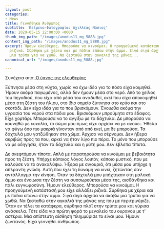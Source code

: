 ```yaml
---
layout: post
categories:
- News
title: Γεννήθηκα Άνθρωπος
subtitle: 'Κείμενο-Φωτογραφία: Αχιλλέας Νάσιος'
date: 2020-05-15 22:00:00 +0000
thumb_img_path: "/images/anodus11_mg_5888.jpg"
content_img_path: "/images/anodus11_mg_5888.jpg"
excerpt: Ήμουν ελεύθερος. Μπορούσα να κινούμαι. Η προηγούμενή κατάστασή μου είχε αλλάξει
  ριζικά. Σύρθηκα με χέρια και με πόδια επάνω στην άμμο. Σιγά σιγά άρχισα να σκάβω
  μια τρύπα για να χωθώ. Να ζεσταθώ στην αγκαλιά της μάνας...
canonical_url: "/images/anodus11_mg_5888.jpg"

---
```

Συνέχεια απο:<a href="https://hocusphotus.com/posts/anodus-10/" target="blank"> Ο ύπνος της ελευθερίας</a>

Ξύπνησα μέσα στη νύχτα, χωρίς να έχω ιδέα για το πόσο είχα κοιμηθεί. Ήμουν ακόμα παγωμένος, αλλά δεν ήμουν μέσα στο νερό. Από το χείλος του πηγαδιού, που είχα από μέσα του αναδυθεί, εκεί που είχα αποκοιμηθεί μέσα στη ζέστη του ήλιου, στο ίδιο σημείο ξύπνησα στο κρύο και στο σκοτάδι. Δεν είχα ιδέα για το που βρισκόμουν. Ένοιωθα ακόμα την υγρασία του νερού στα πόδια μου. Βρισκόμουν μπρούμητα στο έδαφος. Είχε χορτάρι. Μπορούσα να το αγγίξω με τα δάχτυλα. Δε μπορούσα να κουνηθώ με ευκολία, το σώμα μου όμως είχε αρχίσει να με ακούει. Ήθελα να φύγω όσο πιο μακριά γίνονταν από από εκεί, μα δε μπορούσα. Τα δάχτυλά μου γατζώθηκαν στο χώμα. Άρχισα να σέρνομαι. Δεν ήξερα ακριβώς προς τα που, αρκεί να ήταν λίγο πιο πέρα. Το μόνο που μπορούσε να με οδηγήσει, ήταν τα δάχτυλα και η μύτη μου. Δεν έβλεπα τίποτα.

Δε σκεφτόμουν τίποτα. Απλά με παρατηρούσα να κινούμαι με βεβαιότητα προς τη ζέστη. Υπήρχε κάποιος λόγος λοιπόν, κάποιο μυστικό, που με καλούσε να το ανακαλύψω. Ήξερα με σιγουριά, ότι μέσα μου υπήρχε η απέραντη γνώση. Αυτή που έχει τη δύναμη να κινεί, ζητώντας σαν αντάλλαγμα την κίνηση. Όταν τα δάχτυλά μου μπήχτηκαν στη μαλακή άμμο και ένοιωσα την ζέστη να συσσωρεύεται μέσα της, αισθάνθηκα και πάλι ευγνωμοσύνη. Ήμουν ελεύθερος. Μπορούσα να κινούμαι. Η προηγούμενή κατάστασή μου είχε αλλάξει ριζικά. Σύρθηκα με χέρια και με πόδια επάνω στην άμμο. Σιγά σιγά άρχισα να σκάβω μια τρύπα για να χωθώ. Να ζεσταθώ στην αγκαλιά της μάνας γης που με περιτριγύριζε. Όταν εν τέλει τα κατάφερα, σύρθηκα πλάϊ στην τρύπα μου και γύρισα ανάσκελα. Τότε είδα για πρώτη φορά το μεγαλείο του ουρανού με τ’ αστέρια. Μια απίστευτη αίσθηση πλημμύρισε το είναι μου. Ήμουν ζωντανός. Είχα γεννηθεί άνθρωπος.
